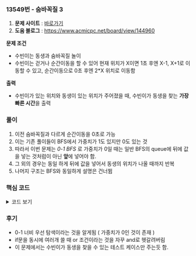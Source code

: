 ### 13549번 - 숨바꼭질 3

1. **문제 사이트** : [바로가기](https://www.acmicpc.net/problem/13549)
2. **도움 블로그** : https://www.acmicpc.net/board/view/144960

**문제 조건**
- 수빈이는 동생과 숨바꼭질 놀이
- 수빈이는 걷거나 순간이동을 할 수 있어 현재 위치가 X이면 1초 후엔 X-1, X+1로 이동할 수 있고, 순간이동으로 0초 후엔 2*X 위치로 이동함

**출력**  
- 수빈이가 있는 위치와 동생이 있는 위치가 주어졌을 때, 수빈이가 동생을 찾는 **가장 빠른 시간**을 출력

### 풀이
1. 이전 숨바꼭질과 다르게 순간이동을 0초로 가능
2. 이는 기존 풀이들이 BFS에서 가중치가 1도 있지만 0도 있는 것
3. 따라서 이번 문제는 _0-1 BFS_ 로 가중치가 0일 때는 일반 BFS의 queue에 뒤에 값을 넣는 것처럼이 아닌 **앞**에 넣어야 함.
4. 그 외의 경우는 동일 하게 뒤에 값을 넣어서 동생의 위치가 나올 때까지 반복
5. 나머지 구조는 BFS와 동일하게 설명은 건너뜀

### 핵심 코드

<details>
<summary>코드 보기</summary>

```cpp
void solve() {
    deque<int> dq;
    dq.push_front(n);
    vis[n] = 0;
    
    while(!dq.empty()) {
        int cur = dq.front();
        dq.pop_front();
        
        for(int nxt : {cur * 2, cur - 1, cur + 1}) {
            if(nxt < 0 || nxt >= 100001 || vis[nxt] != -1) continue;
            
            if(nxt == cur * 2) {
                vis[nxt] = vis[cur];
                dq.push_front(nxt);
            }
            else {
                vis[nxt] = vis[cur] + 1;
                dq.push_back(nxt);
            }
        }
    }
    
    cout << vis[k] << '\n';
}
```
- 수빈이가 움직인 위치를 기억할 `dq`를 선언
- 수빈이의 시작 위치 또는 순간이동일 때는 가중치가 0이므로 `push_front()` 로 다음 위치를 앞에 추가
- 현재 위치에서 다음 위치로 움직일 수있는 경우의 수는 좌, 우, 순간이동으로 3가지
- 다음 위치가 이동할 수 없거나 처음 방문하는 것이 아닐 경우 건너뜀
- 다음 위치가 순간이동의 경우 `dq`에 앞에 값을 넣고 다음 소요 시간은 현재 시간과 동일
- 그 외의 좌, 우 이동은 `dq`에 뒤에 값을 넣고 다음 위치는 현재 위치 소요 시간의 +1 을 함
- 위 과정을 `vis[]`을 채울 때까지 진행 후, 동생 위치의 **소요 시간**을 출력
</details>

### 후기
- 0-1 너비 우선 탐색이라는 것을 알게됨 ( 가중치가 0인 것이 존재 )
- if문을 동시에 여러개 쓸 때 or 조건이라는 것을 자꾸 and로 헷갈려버림
- 이 문제에서는 수빈이가 동생을 찾을 수 있는 테스트 케이스만 주는듯 함.